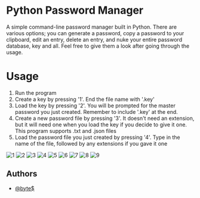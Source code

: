 # Python Password Manager

A simple command-line password manager built in Python.
There are various options; you can generate a password, copy a password to your clipboard, edit an entry, delete an entry, and nuke your entire password database, key and all. Feel free to give them a look after going through the usage.


# Usage

1. Run the program
2. Create a key by pressing '1'. End the file name with '.key'
3. Load the key by pressing '2'. You will be prompted for the master password you just created. Remember to include '.key' at the end.
4. Create a new password file by pressing '3'. It doesn't need an extension, but it will need one when you load the key if you decide to give it one. This program supports .txt and .json files
5. Load the password file you just created by pressing '4'. Type in the name of the file, followed by any extensions if you gave it one

![1](https://github.com/dgtlcrmnl/passprotector/assets/20742525/52e4fb0f-c73d-41b7-88e9-bef934f724f2)
![2](https://github.com/dgtlcrmnl/passprotector/assets/20742525/1338064b-2991-4b51-8449-32b3ae154786)
![3](https://github.com/dgtlcrmnl/passprotector/assets/20742525/47bed920-9c74-4263-9524-49c72ccd689f)
![4](https://github.com/dgtlcrmnl/passprotector/assets/20742525/4a6e59b3-5a74-41b3-b5fd-774ff1d7077e)
![5](https://github.com/dgtlcrmnl/passprotector/assets/20742525/1cfcfca7-21b0-4087-b554-bc50f0742dcd)
![6](https://github.com/dgtlcrmnl/passprotector/assets/20742525/dbdbe2d3-67d2-4eeb-8fb5-78017e82989c)
![7](https://github.com/dgtlcrmnl/passprotector/assets/20742525/be77958d-e27a-4d65-9089-364576efad4a)
![8](https://github.com/dgtlcrmnl/passprotector/assets/20742525/da57d6dc-e98c-4287-8922-475c31899ee3)
![9](https://github.com/dgtlcrmnl/passprotector/assets/20742525/7b352f36-2a4e-448a-9af7-2427c0d0ba94)

## Authors
- [@byte$](https://www.github.com/dgtlcrmnl)
